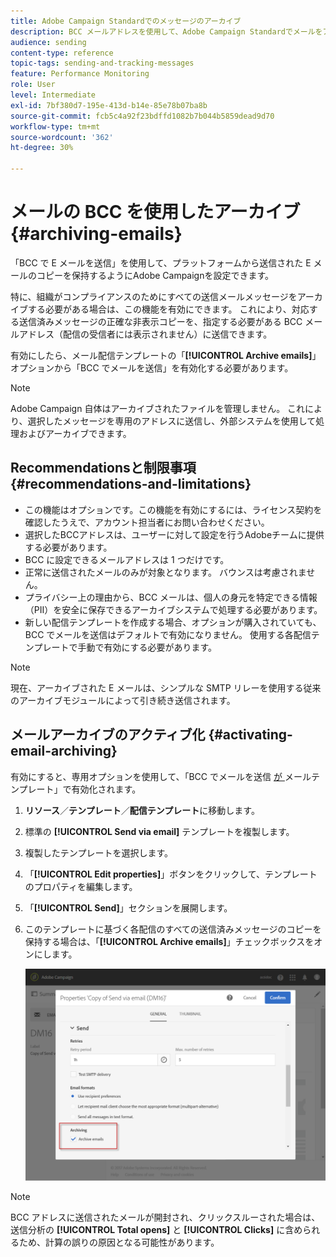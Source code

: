 ```yaml
---
title: Adobe Campaign Standardでのメッセージのアーカイブ
description: BCC メールアドレスを使用して、Adobe Campaign Standardでメールをアーカイブする方法を説明します。
audience: sending
content-type: reference
topic-tags: sending-and-tracking-messages
feature: Performance Monitoring
role: User
level: Intermediate
exl-id: 7bf380d7-195e-413d-b14e-85e78b07ba8b
source-git-commit: fcb5c4a92f23bdffd1082b7b044b5859dead9d70
workflow-type: tm+mt
source-wordcount: '362'
ht-degree: 30%

---
```


# メールの BCC を使用したアーカイブ{#archiving-emails}

「BCC で E メールを送信」を使用して、プラットフォームから送信された E メールのコピーを保持するようにAdobe Campaignを設定できます。

特に、組織がコンプライアンスのためにすべての送信メールメッセージをアーカイブする必要がある場合は、この機能を有効にできます。 これにより、対応する送信済みメッセージの正確な非表示コピーを、指定する必要がある BCC メールアドレス（配信の受信者には表示されません）に送信できます。

有効にしたら、メール配信テンプレートの「**[!UICONTROL Archive emails]**」オプションから「BCC でメールを送信」を有効化する必要があります。

>[!NOTE]
>
>Adobe Campaign 自体はアーカイブされたファイルを管理しません。 これにより、選択したメッセージを専用のアドレスに送信し、外部システムを使用して処理およびアーカイブできます。

## Recommendationsと制限事項 {#recommendations-and-limitations}

* この機能はオプションです。この機能を有効にするには、ライセンス契約を確認したうえで、アカウント担当者にお問い合わせください。
* 選択したBCCアドレスは、ユーザーに対して設定を行うAdobeチームに提供する必要があります。
* BCC に設定できるメールアドレスは 1 つだけです。
* 正常に送信されたメールのみが対象となります。 バウンスは考慮されません。
* プライバシー上の理由から、BCC メールは、個人の身元を特定できる情報（PII）を安全に保存できるアーカイブシステムで処理する必要があります。
* 新しい配信テンプレートを作成する場合、オプションが購入されていても、BCC でメールを送信はデフォルトで有効になりません。 使用する各配信テンプレートで手動で有効にする必要があります。

>[!NOTE]
>
>現在、アーカイブされた E メールは、シンプルな SMTP リレーを使用する従来のアーカイブモジュールによって引き続き送信されます。

## メールアーカイブのアクティブ化 {#activating-email-archiving}

有効にすると、専用オプションを使用して、「BCC でメールを送信 [ が ](../../start/using/marketing-activity-templates.md) メールテンプレート」で有効化されます。

1. **リソース**／**テンプレート**／**配信テンプレート**&#x200B;に移動します。
1. 標準の **[!UICONTROL Send via email]** テンプレートを複製します。
1. 複製したテンプレートを選択します。
1. 「**[!UICONTROL Edit properties]**」ボタンをクリックして、テンプレートのプロパティを編集します。
1. 「**[!UICONTROL Send]**」セクションを展開します。
1. このテンプレートに基づく各配信のすべての送信済みメッセージのコピーを保持する場合は、「**[!UICONTROL Archive emails]**」チェックボックスをオンにします。

   ![](assets/email_archiving.png)

>[!NOTE]
>
>BCC アドレスに送信されたメールが開封され、クリックスルーされた場合は、送信分析の **[!UICONTROL Total opens]** と **[!UICONTROL Clicks]** に含められるため、計算の誤りの原因となる可能性があります。

